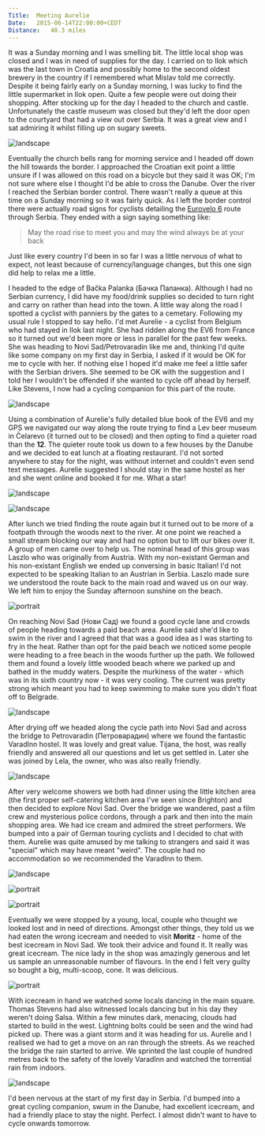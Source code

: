 ```yaml
---
Title:	Meeting Aurelie
Date:	2015-06-14T22:00:00+CEDT
Distance:	40.3 miles
---
```


It was a Sunday morning and I was smelling bit. The little local shop was closed and I was in need of supplies for the day. I carried on to Ilok which was the last town in Croatia and possibly home to the second oldest brewery in the country if I remembered what Mislav told me correctly. Despite it being fairly early on a Sunday morning, I was lucky to find the little supermarket in Ilok open. Quite a few people were out doing their shopping. After stocking up for the day I headed to the church and castle. Unfortunately the castle museum was closed but they'd left the door open to the courtyard that had a view out over Serbia. It was a great view and I sat admiring it whilst filling up on sugary sweets.

![landscape](https://farm1.staticflickr.com/306/18831219754_08ed2d16d9.jpg "Ilok")

Eventually the church bells rang for morning service and I headed off down the hill towards the border. I approached the Croatian exit point a little unsure if I was allowed on this road on a bicycle but they said it was OK; I'm not sure where else I thought I'd be able to cross the Danube. Over the river I reached the Serbian border control. There wasn't really a queue at this time on a Sunday morning so it was fairly quick. As I left the border control there were actually road signs for cyclists detailing the [Eurovelo 6](http://www.eurovelo.com/en/eurovelos/eurovelo-6) route through Serbia. They ended with a sign saying something like:

> May the road rise to meet you and may the wind always be at your back

Just like every country I'd been in so far I was a little nervous of what to expect, not least because of currency/language changes, but this one sign did help to relax me a little.

I headed to the edge of Ba&#269;ka Palanka (&#1041;&#1072;&#1095;&#1082;&#1072; &#1055;&#1072;&#1083;&#1072;&#1085;&#1082;&#1072;). Although I had no Serbian currency, I did have my food/drink supplies so decided to turn right and carry on rather than head into the town. A little way along the road I spotted a cyclist with panniers by the gates to a cemetary. Following my usual rule I stopped to say hello. I'd met Aurelie - a cyclist from Belgium who had stayed in Ilok last night. She had ridden along the EV6 from France so it turned out we'd been more or less in parallel for the past few weeks. She was heading to Novi Sad/Petrovaradin like me and, thinking I'd quite like some company on my first day in Serbia, I asked if it would be OK for me to cycle with her. If nothing else I hoped it'd make me feel a little safer with the Serbian drivers. She seemed to be OK with the suggestion and I told her I wouldn't be offended if she wanted to cycle off ahead by herself. Like Stevens, I now had a cycling companion for this part of the route.

![landscape](https://farm1.staticflickr.com/538/19266170830_42ab0afb40.jpg "The brilliant Aurelie")

Using a combination of Aurelie's fully detailed blue book of the EV6 and my GPS we navigated our way along the route trying to find a Lev beer museum in &#268;elarevo (it turned out to be closed) and then opting to find a quieter road than the **12**. The quieter route took us down to a few houses by the Danube and we decided to eat lunch at a floating restaurant. I'd not sorted anywhere to stay for the night, was without internet and couldn't even send text messages. Aurelie suggested I should stay in the same hostel as her and she went online and booked it for me. What a star!

![landscape](https://farm1.staticflickr.com/382/19453735845_b88d964ae6.jpg "Cycling through Serbia")

![landscape](https://pbs.twimg.com/media/CHdGNS9WcAAk1t-.jpg "Lunch by the Danube")

After lunch we tried finding the route again but it turned out to be more of a footpath through the woods next to the river. At one point we reached a small stream blocking our way and had no option but to lift our bikes over it. A group of men came over to help us. The nominal head of this group was Laszlo who was originally from Austria. With my non-existant German and his non-existant English we ended up conversing in basic Italian! I'd not expected to be speaking Italian to an Austrian in Serbia. Laszlo made sure we understood the route back to the main road and waved us on our way. We left him to enjoy the Sunday afternoon sunshine on the beach.

![portrait](https://farm4.staticflickr.com/3731/19458023691_7cd165ac2a.jpg "Laszlo and his dog")

On reaching Novi Sad (&#1053;&#1086;&#1074;&#1080; &#1057;&#1072;&#1076;) we found a good cycle lane and crowds of people heading towards a paid beach area. Aurelie said she'd like to swim in the river and I agreed that that was a good idea as I was starting to fry in the heat. Rather than opt for the paid beach we noticed some people were heading to a free beach in the woods further up the path. We followed them and found a lovely little wooded beach where we parked up and bathed in the muddy waters. Despite the murkiness of the water - which was in its sixth country now - it was very cooling. The current was pretty strong which meant you had to keep swimming to make sure you didn't float off to Belgrade. 

![landscape](https://farm1.staticflickr.com/366/19427684756_60a03f332f.jpg "Aurelie by the Danube")

After drying off we headed along the cycle path into Novi Sad and across the bridge to Petrovaradin (&#1055;&#1077;&#1090;&#1088;&#1086;&#1074;&#1072;&#1088;&#1072;&#1076;&#1080;&#1085;) where we found the fantastic VaradInn hostel. It was lovely and great value. Tijana, the host, was really friendly and answered all our questions and let us get settled in. Later she was joined by Lela, the owner, who was also really friendly.

![landscape](https://farm1.staticflickr.com/464/18831331584_bd7841e1a6.jpg "Tijana and Lela at the VaradInn")

After very welcome showers we both had dinner using the little kitchen area (the first proper self-catering kitchen area I've seen since Brighton) and then decided to explore Novi Sad. Over the bridge we wandered, past a film crew and mysterious police cordons, through a park and then into the main shopping area. We had ice cream and admired the street performers. We bumped into a pair of German touring cyclists and I decided to chat with them. Aurelie was quite amused by me talking to strangers and said it was "special" which may have meant "weird". The couple had no accommodation so we recommended the VaradInn to them.

![landscape](https://farm1.staticflickr.com/520/19427699696_681dab526f.jpg "Street in Novi Sad")

![portrait](https://farm1.staticflickr.com/475/19427706426_fae81bc8ae.jpg "Street entertainment in Novi Sad. I was amused by the little girl peeping around the statue at the saxophonist.")

![portrait](https://farm1.staticflickr.com/288/19447471902_34cf194d3a.jpg "German cyclists")

Eventually we were stopped by a young, local, couple who thought we looked lost and in need of directions. Amongst other things, they told us we had eaten the wrong icecream and needed to visit __Moritz__ - home of the best icecream in Novi Sad. We took their advice and found it. It really was great icecream. The nice lady in the shop was amazingly generous and let us sample an unreasonable number of flavours. In the end I felt very guilty so bought a big, multi-scoop, cone. It was delicious.

![portrait](https://farm1.staticflickr.com/308/19427733656_3a50043a11.jpg "Moritz - the best icecream in Novi Sad")

With icecream in hand we watched some locals dancing in the main square. Thomas Stevens had also witnessed locals dancing but in his day they weren't doing Salsa. Within a few minutes dark, menacing, clouds had started to build in the west. Lightning bolts could be seen and the wind had picked up. There was a giant storm and it was heading for us. Aurelie and I realised we had to get a move on an ran through the streets. As we reached the bridge the rain started to arrive. We sprinted the last couple of hundred metres back to the safety of the lovely VaradInn and watched the torrential rain from indoors.

![landscape](https://farm1.staticflickr.com/353/18833202803_1b96afb738.jpg "Running from the storm back to Petrovaradin")

I'd been nervous at the start of my first day in Serbia. I'd bumped into a great cycling companion, swum in the Danube, had excellent icecream, and had a friendly place to stay the night. Perfect. I almost didn't want to have to cycle onwards tomorrow.